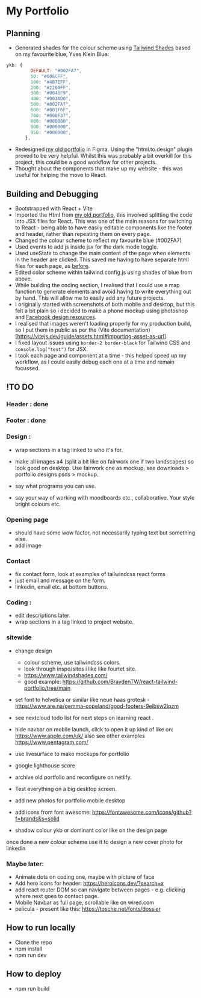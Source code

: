 # My Portfolio

## Planning

- Generated shades for the colour scheme using [Tailwind Shades](https://www.tailwindshades.com/) based on my favourite blue, Yves Klein Blue:

```jsx
ykb: {
         DEFAULT: "#002FA7",
         50: "#608CFF",
         100: "#4B7EFF",
         200: "#2260FF",
         300: "#0046F9",
         400: "#003AD0",
         500: "#002FA7",
         600: "#001F6F",
         700: "#000F37",
         800: "#000000",
         900: "#000000",
         950: "#000000",
       },
```

- Redesigned [my old portfolio](https://github.com/jones58/portfolio) in Figma. Using the "html.to.design" plugin proved to be very helpful. Whilst this was probably a bit overkill for this project, this could be a good workflow for other projects.
- Thought about the components that make up my website - this was useful for helping the move to React.

## Building and Debugging

- Bootstrapped with React + Vite
- Imported the Html from [my old portfolio](https://github.com/jones58/portfolio), this involved splitting the code into JSX files for React. This was one of the main reasons for switching to React - being able to have easily editable components like the footer and header, rather than repeating them on every page.
- Changed the colour scheme to reflect my favourite blue (#002FA7)
- Used events to add js inside jsx for the dark mode toggle.
- Used useState to change the main content of the page when elements in the header are clicked. This saved me having to have separate html files for each page, as [before](https://github.com/jones58/portfolio).
- Edited color scheme within tailwind.config.js using shades of blue from above.
- While building the coding section, I realised that I could use a map function to generate elements and avoid having to write everything out by hand. This will allow me to easily add any future projects.
- I originally started with screenshots of both mobile and desktop, but this felt a bit plain so i decided to make a phone mockup using photoshop and [Facebook design resources](https://design.facebook.com/toolsandresources/devices/).
- I realised that images weren't loading properly for my production build, so I put them in public as per the (Vite documentation)[https://vitejs.dev/guide/assets.html#importing-asset-as-url].
- I fixed layout issues using `border-2 border-black` for Tailwind CSS and `console.log("test")` for JSX.
- I took each page and component at a time - this helped speed up my workflow, as I could easily debug each one at a time and remain focussed.

## !TO DO

### Header : done

### Footer : done

### Design :

- wrap sections in a tag linked to who it's for.

- make all images a4 (split a bit like on fairwork one if two landscapes) so look good on desktop. Use fairwork one as mockup, see downloads > portfolio designs psds > mockup.
- say what programs you can use.
- say your way of working with moodboards etc., collaborative. Your style bright colours etc.

### Opening page

- should have some wow factor, not necessarily typing text but something else.
- add image

### Contact

- fix contact form, look at examples of tailwindcss react forms
- just email and message on the form.
- linkedin, email etc. at bottom buttons.

### Coding :

- edit descriptions later.
- wrap sections in a tag linked to project website.


### sitewide

- change design
  - colour scheme, use tailwindcss colors.
  - look through inspo/sites i like like fourtet site.
  - https://www.tailwindshades.com/
  - good example: https://github.com/BraydenTW/react-tailwind-portfolio/tree/main
- set font to helvetica or similar like neue haas grotesk -https://www.are.na/gemma-copeland/good-footers-9eibsw2ipzm

- see nextcloud todo list for next steps on learning react .
- hide navbar on mobile launch, click to open it up kind of like on: https://www.apple.com/uk/ also see other examples https://www.pentagram.com/
- use livesurface to make mockups for portfolio
- google lighthouse score
- archive old portfolio and reconfigure on netlify.
- Test everything on a big desktop screen.
- add new photos for portfolio mobile desktop

- add icons from font awesome: https://fontawesome.com/icons/github?f=brands&s=solid

- shadow colour ykb or dominant color like on the design page

once done a new colour scheme use it to design a new cover photo for linkedin

### Maybe later:

- Animate dots on coding one, maybe with picture of face
- Add hero icons for header: https://heroicons.dev/?search=x
- add react router DOM so can navigate between pages - e.g. clicking where next goes to contact page.
- Mobile Navbar as full page, scrollable like on wired.com
- pelicula - present like this: https://tosche.net/fonts/dossier

## How to run locally

- Clone the repo
- npm install
- npm run dev

## How to deploy

- npm run build
